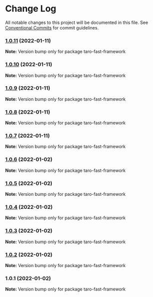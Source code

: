 # Change Log

All notable changes to this project will be documented in this file.
See [Conventional Commits](https://conventionalcommits.org) for commit guidelines.

### [1.0.11](https://github.com/kityandhero/taro-fast-framework/compare/taro-fast-framework@1.0.10...taro-fast-framework@1.0.11) (2022-01-11)

**Note:** Version bump only for package taro-fast-framework





### [1.0.10](https://github.com/kityandhero/taro-fast-framework/compare/taro-fast-framework@1.0.9...taro-fast-framework@1.0.10) (2022-01-11)

**Note:** Version bump only for package taro-fast-framework





### [1.0.9](https://github.com/kityandhero/taro-fast-framework/compare/taro-fast-framework@1.0.8...taro-fast-framework@1.0.9) (2022-01-11)

**Note:** Version bump only for package taro-fast-framework





### [1.0.8](https://github.com/kityandhero/taro-fast-framework/compare/taro-fast-framework@1.0.7...taro-fast-framework@1.0.8) (2022-01-11)

**Note:** Version bump only for package taro-fast-framework





### [1.0.7](https://github.com/kityandhero/taro-fast-framework/compare/taro-fast-framework@1.0.6...taro-fast-framework@1.0.7) (2022-01-11)

**Note:** Version bump only for package taro-fast-framework





### [1.0.6](https://github.com/kityandhero/taro-fast-framework/compare/taro-fast-framework@1.0.5...taro-fast-framework@1.0.6) (2022-01-02)

**Note:** Version bump only for package taro-fast-framework





### [1.0.5](https://github.com/kityandhero/taro-fast-framework/compare/taro-fast-framework@1.0.4...taro-fast-framework@1.0.5) (2022-01-02)

**Note:** Version bump only for package taro-fast-framework





### [1.0.4](https://github.com/kityandhero/taro-fast-framework/compare/taro-fast-framework@1.0.3...taro-fast-framework@1.0.4) (2022-01-02)

**Note:** Version bump only for package taro-fast-framework





### [1.0.3](https://github.com/kityandhero/taro-fast-framework/compare/taro-fast-framework@1.0.2...taro-fast-framework@1.0.3) (2022-01-02)

**Note:** Version bump only for package taro-fast-framework





### [1.0.2](https://github.com/kityandhero/taro-fast-framework/compare/taro-fast-framework@1.0.1...taro-fast-framework@1.0.2) (2022-01-02)

**Note:** Version bump only for package taro-fast-framework





### 1.0.1 (2022-01-02)

**Note:** Version bump only for package taro-fast-framework
